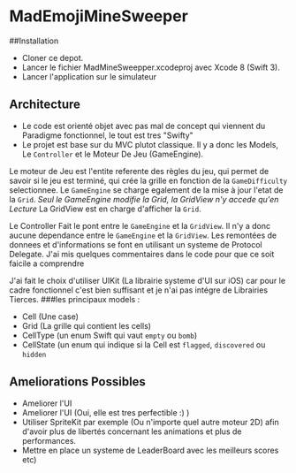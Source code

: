 # MadEmojiMineSweeper

##Installation 

- Cloner ce depot. 
- Lancer le fichier MadMineSweepper.xcodeproj avec Xcode 8 (Swift 3). 
- Lancer l'application sur le simulateur


## Architecture 
- Le code est orienté objet avec pas mal de concept qui viennent du Paradigme fonctionnel, le tout est tres "Swifty" 
- Le projet est base sur du MVC plutot classique. 
Il y a donc les Models, Le `Controller` et le Moteur De Jeu (GameEngine). 

Le moteur de Jeu est l'entite referente des règles du jeu, qui permet de savoir si le jeu est terminé, qui crée la grille en fonction de la `GameDifficulty` selectionnee. 
Le `GameEngine` se charge egalement de la  mise à jour l'etat de la `Grid`.
*Seul le GameEngine modifie la Grid, la GridView n'y accede qu'en Lecture*
La GridView est en charge d'afficher la `Grid`. 

Le Controller Fait le pont entre le `GameEngine` et la `GridView`. 
Il n'y a donc aucune dependance entre le `GameEngine` et la `GridView`. 
Les remontées de donnees et d'informations se font en utilisant un systeme de Protocol Delegate.
J'ai mis quelques commentaires dans le code pour que ce soit faicile a comprendre

J'ai fait le choix d'utiliser UIKit (La librairie systeme d'UI sur iOS) car pour le cadre fonctionnel c'est bien suffisant et je n'ai pas intégre de Librairies Tierces.
###les principaux models : 
- Cell (Une case)    
- Grid (La grille qui contient les cells)
- CellType (un enum Swift qui vaut `empty` ou `bomb`)
- CellState (un enum qui indique si la Cell est `flagged`, `discovered` ou `hidden`
    
## Ameliorations Possibles 
- Ameliorer l'UI
- Ameliorer l'UI (Oui, elle est tres perfectible :) )
- Utiliser SpriteKit par exemple (Ou n'importe quel autre moteur 2D) afin d'avoir plus de libertés concernant les animations et plus de performances.
- Mettre en place un systeme de LeaderBoard avec les meilleurs scores etc)

